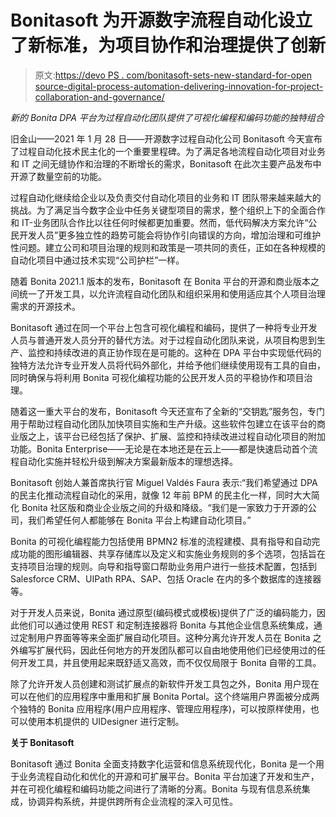 # Bonitasoft 为开源数字流程自动化设立了新标准，为项目协作和治理提供了创新

> 原文:[https://devo PS . com/bonitasoft-sets-new-standard-for-open source-digital-process-automation-delivering-innovation-for-project-collaboration-and-governance/](https://devops.com/bonitasoft-sets-new-standard-for-open-source-digital-process-automation-delivering-innovation-for-project-collaboration-and-governance/)

*新的 Bonita DPA 平台为过程自动化团队提供了可视化编程和编码功能的独特组合*

旧金山——2021 年 1 月 28 日——开源数字过程自动化公司 Bonitasoft 今天宣布了过程自动化技术民主化的一个重要里程碑。为了满足各地流程自动化项目对业务和 IT 之间无缝协作和治理的不断增长的需求，Bonitasoft 在此次主要产品发布中开源了数量空前的功能。

过程自动化继续给企业以及负责交付自动化项目的业务和 IT 团队带来越来越大的挑战。为了满足当今数字企业中任务关键型项目的需求，整个组织上下的全面合作和 IT-业务团队合作比以往任何时候都更加重要。然而，低代码解决方案允许“公民开发人员”更多独立性的趋势可能会将协作引向错误的方向，增加治理和可维护性问题。建立公司和项目治理的规则和政策是一项共同的责任，正如在各种规模的自动化项目中通过技术实现“公司护栏”一样。

随着 Bonita 2021.1 版本的发布，Bonitasoft 在 Bonita 平台的开源和商业版本之间统一了开发工具，以允许流程自动化团队和组织采用和使用适应其个人项目治理需求的开源技术。

Bonitasoft 通过在同一个平台上包含可视化编程和编码，提供了一种将专业开发人员与普通开发人员分开的替代方法。对于过程自动化团队来说，从项目构思到生产、监控和持续改进的真正协作现在是可能的。这种在 DPA 平台中实现低代码的独特方法允许专业开发人员将代码外部化，并给予他们继续使用现有工具的自由，同时确保与将利用 Bonita 可视化编程功能的公民开发人员的平稳协作和项目治理。

随着这一重大平台的发布，Bonitasoft 今天还宣布了全新的“交钥匙”服务包，专门用于帮助过程自动化团队加快项目实施和生产升级。这些软件包建立在该平台的商业版之上，该平台已经包括了保护、扩展、监控和持续改进过程自动化项目的附加功能。Bonita Enterprise——无论是在本地还是在云上——都是快速启动首个流程自动化实施并轻松升级到解决方案最新版本的理想选择。

Bonitasoft 创始人兼首席执行官 Miguel Valdés Faura 表示:“我们希望通过 DPA 的民主化推动流程自动化的采用，就像 12 年前 BPM 的民主化一样，同时大大简化 Bonita 社区版和商业企业版之间的升级和降级。“我们是一家致力于开源的公司，我们希望任何人都能够在 Bonita 平台上构建自动化项目。”

Bonita 的可视化编程能力包括使用 BPMN2 标准的流程建模、具有指导和自动完成功能的图形编辑器、共享存储库以及定义和实施业务规则的多个选项，包括旨在支持项目治理的规则。向导和指导窗口帮助业务用户进行一些技术配置，包括到 Salesforce CRM、UIPath RPA、SAP、包括 Oracle 在内的多个数据库的连接器等。

对于开发人员来说，Bonita 通过原型(编码模式或模板)提供了广泛的编码能力，因此他们可以通过使用 REST 和定制连接器将 Bonita 与其他企业信息系统集成，通过定制用户界面等等来全面扩展自动化项目。这种分离允许开发人员在 Bonita 之外编写扩展代码，因此任何地方的开发团队都可以自由地使用他们已经使用过的任何开发工具，并且使用起来既舒适又高效，而不仅仅局限于 Bonita 自带的工具。

除了允许开发人员创建和测试扩展点的新软件开发工具包之外，Bonita 用户现在可以在他们的应用程序中重用和扩展 Bonita Portal。这个终端用户界面被分成两个独特的 Bonita 应用程序(用户应用程序、管理应用程序)，可以按原样使用，也可以使用本机提供的 UIDesigner 进行定制。

**关于 Bonitasoft**

Bonitasoft 通过 Bonita 全面支持数字化运营和信息系统现代化，Bonita 是一个用于业务流程自动化和优化的开源和可扩展平台。Bonita 平台加速了开发和生产，并在可视化编程和编码功能之间进行了清晰的分离。Bonita 与现有信息系统集成，协调异构系统，并提供跨所有企业流程的深入可见性。